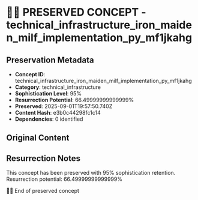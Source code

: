 # 🏴‍☠️ PRESERVED CONCEPT - technical_infrastructure_iron_maiden_milf_implementation_py_mf1jkahg

## Preservation Metadata
- **Concept ID**: technical_infrastructure_iron_maiden_milf_implementation_py_mf1jkahg
- **Category**: technical_infrastructure
- **Sophistication Level**: 95%
- **Resurrection Potential**: 66.49999999999999%
- **Preserved**: 2025-09-01T19:57:50.740Z
- **Content Hash**: e3b0c44298fc1c14
- **Dependencies**: 0 identified

## Original Content



## Resurrection Notes
This concept has been preserved with 95% sophistication retention.
Resurrection potential: 66.49999999999999%

🏴‍☠️ End of preserved concept